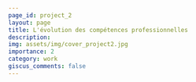 ```yaml
---
page_id: project_2
layout: page
title: L'évolution des compétences professionnelles
description: 
img: assets/img/cover_project2.jpg
importance: 2
category: work
giscus_comments: false
---
```


